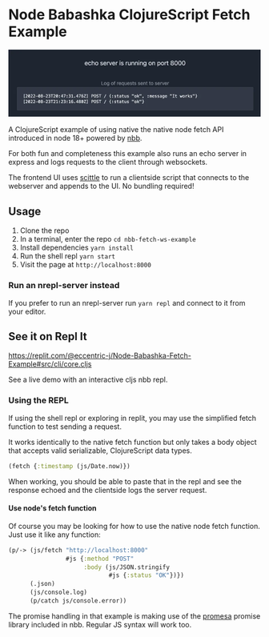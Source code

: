 # Node Babashka ClojureScript Fetch Example

<img src="./screenshot.webp" alt="Screenshot of the clientside application" />

A ClojureScript example of using native the native node fetch API introduced in
node 18+ powered by [nbb](https://github.com/babashka/nbb).

For both fun and completeness this example also runs an echo server in express
and logs requests to the client through websockets.

The frontend UI uses [scittle](https://github.com/babashka/scittle) to run a
clientside script that connects to the webserver and appends to the UI. No
bundling required!

## Usage

1. Clone the repo
2. In a terminal, enter the repo `cd nbb-fetch-ws-example`
3. Install dependencies `yarn install`
4. Run the shell repl `yarn start`
5. Visit the page at `http://localhost:8000`

### Run an nrepl-server instead

If you prefer to run an nrepl-server run `yarn repl` and connect to it from your editor.

## See it on Repl It

https://replit.com/@eccentric-j/Node-Babashka-Fetch-Example#src/cli/core.cljs

See a live demo with an interactive cljs nbb repl.

### Using the REPL

If using the shell repl or exploring in replit, you may use the simplified fetch
function to test sending a request.

It works identically to the native fetch function but only takes a body object
that accepts valid serializable, ClojureScript data types.

```clojure
(fetch {:timestamp (js/Date.now)})
```

When working, you should be able to paste that in the repl and see the response echoed
and the clientside logs the server request.


#### Use node's fetch function

Of course you may be looking for how to use the native node fetch function. Just
use it like any function:


``` clojure
(p/-> (js/fetch "http://localhost:8000"
                #js {:method "POST"
                     :body (js/JSON.stringify
                            #js {:status "OK"})})
      (.json)
      (js/console.log)
      (p/catch js/console.error))
```

The promise handling in that example is making use of the
[promesa](https://cljdoc.org/d/funcool/promesa/8.0.450/api/promesa.core) promise
library included in nbb. Regular JS syntax will work too.
